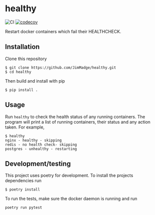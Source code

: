 # healthy

![CI](https://github.com/JimMadge/healthy/workflows/CI/badge.svg)
[![codecov](https://codecov.io/gh/JimMadge/healthy/branch/main/graph/badge.svg?token=4T6H1FW6IO)](https://codecov.io/gh/JimMadge/healthy)

Restart docker containers which fail their HEALTHCHECK.

## Installation

Clone this repository

```
$ git clone https://github.com/JimMadge/healthy.git
$ cd healthy
```

Then build and install with pip

```
$ pip install .
```

## Usage

Run `healthy` to check the health status of any running containers. The program
will print a list of running containers, their status and any action taken. For
example,

```
$ healthy
nginx - healthy - skipping
redis - no health check- skipping
postgres - unhealthy - restarting
```

## Development/testing

This project uses poetry for development. To install the projects dependencies
run

```
$ poetry install
```

To run the tests, make sure the docker daemon is running and run

```
poetry run pytest
```
